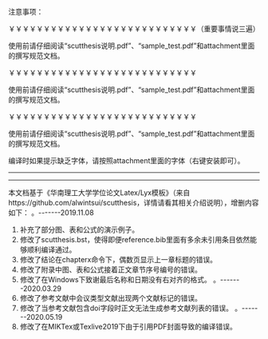 
注意事项：

￥￥￥￥￥￥￥￥￥￥￥￥￥￥￥￥￥￥￥￥￥￥￥￥￥￥￥（重要事情说三遍）

使用前请仔细阅读“scutthesis说明.pdf”、“sample_test.pdf”和attachment里面的撰写规范文档。

￥￥￥￥￥￥￥￥￥￥￥￥￥￥￥￥￥￥￥￥￥￥￥￥￥￥￥

使用前请仔细阅读“scutthesis说明.pdf”、“sample_test.pdf”和attachment里面的撰写规范文档。

￥￥￥￥￥￥￥￥￥￥￥￥￥￥￥￥￥￥￥￥￥￥￥￥￥￥￥

使用前请仔细阅读“scutthesis说明.pdf”、“sample_test.pdf”和attachment里面的撰写规范文档。


编译时如果提示缺乏字体，请按照attachment里面的字体（右键安装即可）。

-------------------------------------------------------
-------------------------------------------------------
本文档基于《华南理工大学学位论文Latex/Lyx模板》（来自https://github.com/alwintsui/scutthesis，详情请看其相关介绍说明），增删内容如下：
。-------2019.11.08
1.	补充了部分图、表和公式的演示例子。
2.	修改了scutthesis.bst，使得即便reference.bib里面有多余未引用条目依然能够顺利编译通过。
3.	修改了结论在chapterx命令下，偶数页显示上一章标题的错误。
4.	修改了附录中图、表和公式接着正文章节序号编号的错误。
5.	修改了在Windows下致谢最后名称和日期没有右对齐的格式。
。-------2020.03.29
6.	修改了参考文献中会议类型文献出现两个文献标记的错误。
7.	修改了当参考文献包含doi字段时正文无法生成参考文献列表的错误。
。-------2020.05.19
8.	修改了在MIKTex或Texlive2019下由于引用PDF封面导致的编译错误。
